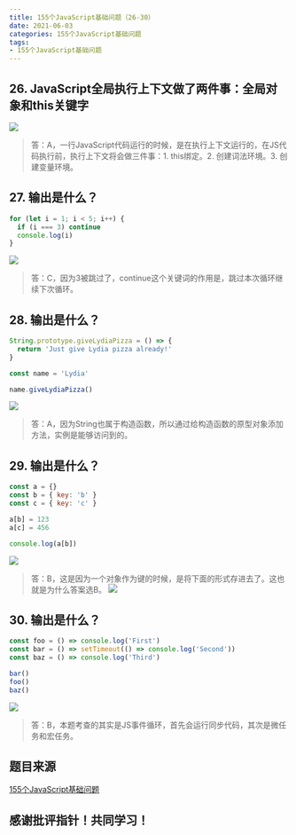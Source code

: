 ```yaml
---
title: 155个JavaScript基础问题（26-30）
date: 2021-06-03
categories: 155个JavaScript基础问题
tags: 
- 155个JavaScript基础问题
---
```

## 26. JavaScript全局执行上下文做了两件事：全局对象和this关键字
![](https://img-blog.csdnimg.cn/img_convert/80e49c11587124548272f844944c3635.png)
>答：A，一行JavaScript代码运行的时候，是在执行上下文运行的，在JS代码执行前，执行上下文将会做三件事：1. this绑定。2. 创建词法环境。3. 创建变量环境。

## 27. 输出是什么？
```js
for (let i = 1; i < 5; i++) {
  if (i === 3) continue
  console.log(i)
}
```
![](https://img-blog.csdnimg.cn/img_convert/97a239f6d88a471b9f30cb35e76227bb.png)
>答：C，因为3被跳过了，continue这个关键词的作用是，跳过本次循环继续下次循环。

## 28. 输出是什么？
```js
String.prototype.giveLydiaPizza = () => {
  return 'Just give Lydia pizza already!'
}

const name = 'Lydia'

name.giveLydiaPizza()
```
![](https://img-blog.csdnimg.cn/img_convert/636375a0a5a11df576bed7a027444ee6.png)
>答：A，因为String也属于构造函数，所以通过给构造函数的原型对象添加方法，实例是能够访问到的。

## 29. 输出是什么？
```js
const a = {}
const b = { key: 'b' }
const c = { key: 'c' }

a[b] = 123
a[c] = 456

console.log(a[b])
```
![](https://img-blog.csdnimg.cn/img_convert/34c8459a7a63dccb4f44a3f055b6a956.png)
>答：B，这是因为一个对象作为键的时候，是将下面的形式存进去了。这也就是为什么答案选B。
![](https://img-blog.csdnimg.cn/img_convert/2f926862e0edb9360a661ec6accc127e.png)

## 30. 输出是什么？
```js
const foo = () => console.log('First')
const bar = () => setTimeout(() => console.log('Second'))
const baz = () => console.log('Third')

bar()
foo()
baz()
```
![](https://img-blog.csdnimg.cn/img_convert/4911f95d8aceff3d5c82bfc46f67e06b.png)
>答：B，本题考查的其实是JS事件循环，首先会运行同步代码，其次是微任务和宏任务。

## 题目来源
[155个JavaScript基础问题](https://github.com/lydiahallie/javascript-questions)
## 感谢批评指针！共同学习！